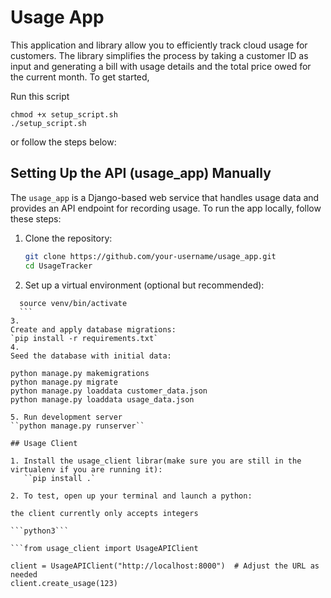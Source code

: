 # Usage App

This application and library allow you to efficiently track cloud usage for customers. The library simplifies the process by taking a customer ID as input and generating a bill with usage details and the total price owed for the current month. To get started, 

Run this script
```
chmod +x setup_script.sh
./setup_script.sh
```

or follow the steps below:

## Setting Up the API (usage_app) Manually

The `usage_app` is a Django-based web service that handles usage data and provides an API endpoint for recording usage. To run the app locally, follow these steps:

1. Clone the repository:
   ```sh
   git clone https://github.com/your-username/usage_app.git
   cd UsageTracker

2. Set up a virtual environment (optional but recommended):
  ```python3 -m venv venv
    source venv/bin/activate
    ```
3. 
Create and apply database migrations:
`pip install -r requirements.txt`
4. 
Seed the database with initial data:
``` 
    python manage.py makemigrations 
    python manage.py migrate
    python manage.py loaddata customer_data.json
    python manage.py loaddata usage_data.json
```
5. Run development server 
``python manage.py runserver``

## Usage Client

1. Install the usage_client librar(make sure you are still in the virtualenv if you are running it):
   ``pip install .`

2. To test, open up your terminal and launch a python:

the client currently only accepts integers

```python3```

```from usage_client import UsageAPIClient

client = UsageAPIClient("http://localhost:8000")  # Adjust the URL as needed
client.create_usage(123)

```